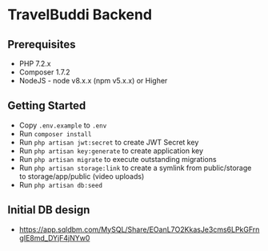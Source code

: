 # TravelBuddi Backend

## Prerequisites
- PHP 7.2.x
- Composer 1.7.2
- NodeJS - node v8.x.x (npm v5.x.x) or Higher

## Getting Started
- Copy `.env.example` to `.env`
- Run `composer install`
- Run `php artisan jwt:secret` to create JWT Secret key
- Run `php artisan key:generate` to create application key
- Run `php artisan migrate` to execute outstanding migrations
- Run `php artisan storage:link` to create a symlink from public/storage to storage/app/public (video uploads)
- Run `php artisan db:seed`


## Initial DB design

- https://app.sqldbm.com/MySQL/Share/EOanL7O2KkasJe3cms6LPkGFrngIE8md_DYjF4jNYw0
